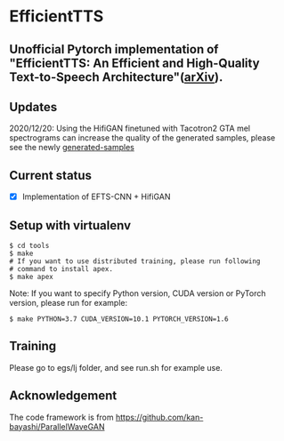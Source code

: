 # EfficientTTS
## Unofficial Pytorch implementation of "EfficientTTS: An Efficient and High-Quality Text-to-Speech Architecture"([arXiv](https://arxiv.org/abs/2012.03500)).

## Updates
2020/12/20: Using the HifiGAN finetuned with Tacotron2 GTA mel spectrograms can increase the quality of the generated samples, please see the newly [generated-samples](https://github.com/liusongxiang/efficient_tts/tree/main/egs/lj/checkpoint-320000steps)

## Current status
- [x] Implementation of EFTS-CNN + HifiGAN

## Setup with virtualenv

```
$ cd tools
$ make
# If you want to use distributed training, please run following
# command to install apex.
$ make apex
```

Note: If you want to specify Python version, CUDA version or PyTorch version, please run for example:

```
$ make PYTHON=3.7 CUDA_VERSION=10.1 PYTORCH_VERSION=1.6
```

## Training
Please go to egs/lj folder, and see run.sh for example use.

## Acknowledgement
The code framework is from https://github.com/kan-bayashi/ParallelWaveGAN


